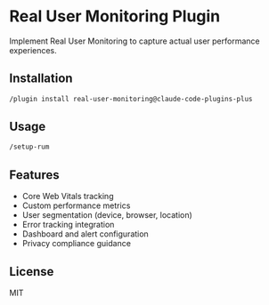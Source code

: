 # Real User Monitoring Plugin

Implement Real User Monitoring to capture actual user performance experiences.

## Installation

```bash
/plugin install real-user-monitoring@claude-code-plugins-plus
```

## Usage

```bash
/setup-rum
```

## Features

- Core Web Vitals tracking
- Custom performance metrics
- User segmentation (device, browser, location)
- Error tracking integration
- Dashboard and alert configuration
- Privacy compliance guidance

## License

MIT
